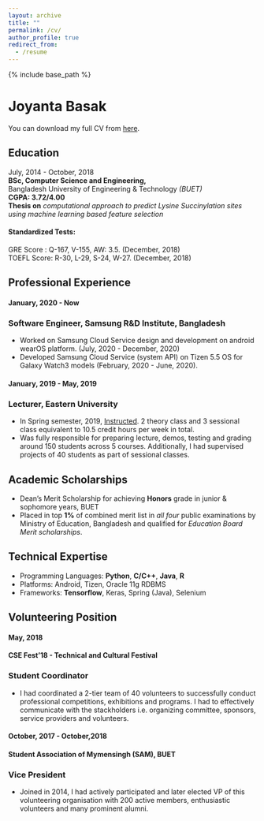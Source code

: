 ```yaml
---
layout: archive
title: ""
permalink: /cv/
author_profile: true
redirect_from:
  - /resume
---
```


{% include base_path %}


Joyanta Basak
=============

You can download my full CV from [here](https://joyantabasak13.github.io/files/AcademicCV_Joyanta_Basak.pdf).

Education
---------

July, 2014 - October, 2018 <br />
**BSc, Computer Science and Engineering,** <br />
Bangladesh University of Engineering & Technology *(BUET)* <br />
**CGPA: 3.72/4.00** <br />
**Thesis on** *computational approach to predict Lysine Succinylation sites using machine learning based feature
selection*

#### Standardized Tests:
GRE Score : Q-167, V-155, AW: 3.5. (December, 2018) <br />
TOEFL Score: R-30, L-29, S-24, W-27. (December, 2018)

Professional Experience
-----------------------
#### January, 2020 - Now
### Software Engineer, Samsung R&D Institute, Bangladesh

* Worked on Samsung Cloud Service design and development on android wearOS platform. (July, 2020 - December, 2020)
* Developed Samsung Cloud Service (system API) on Tizen 5.5 OS for Galaxy Watch3 models (February, 2020 - June, 2020). 

#### January, 2019 - May, 2019
### Lecturer, Eastern University

* In Spring semester, 2019, <a href="https://joyantabasak13.github.io/teaching/2019-spring-teaching-lecturer/" target="_blank">Instructed</a>. 2 theory class and 3 sessional class equivalent to 10.5 credit hours per week in total. <br /> 
* Was fully responsible for preparing lecture, demos, testing and grading around 150 students across 5 courses. Additionally, I had supervised projects of 40 students as part of sessional classes.

Academic Scholarships
---------------------

* Dean’s Merit Scholarship for achieving **Honors** grade in junior & sophomore years, BUET
* Placed in top **1%** of combined merit list in *all four* public examinations by Ministry of Education, Bangladesh and qualified for *Education Board Merit scholarships*.  


Technical Expertise
----------------------------------------
* Programming Languages:  **Python**, **C/C++**, **Java**, **R**
* Platforms: Android, Tizen, Oracle 11g RDBMS
* Frameworks: **Tensorflow**, Keras, Spring (Java), Selenium

Volunteering Position
----------------------
#### May, 2018 
#### CSE Fest’18 - Technical and Cultural Festival 
### Student Coordinator

* I had coordinated a 2-tier team of 40 volunteers to successfully conduct professional competitions, exhibitions
and programs. I had to effectively communicate with the stackholders i.e. organizing committee, sponsors, service providers and volunteers.   

#### October, 2017 - October,2018
#### Student Association of Mymensingh (SAM), BUET 
### Vice President
* Joined in 2014, I had actively participated and later elected VP of this volunteering organisation with 200 active members, enthusiastic volunteers and many prominent alumni.

